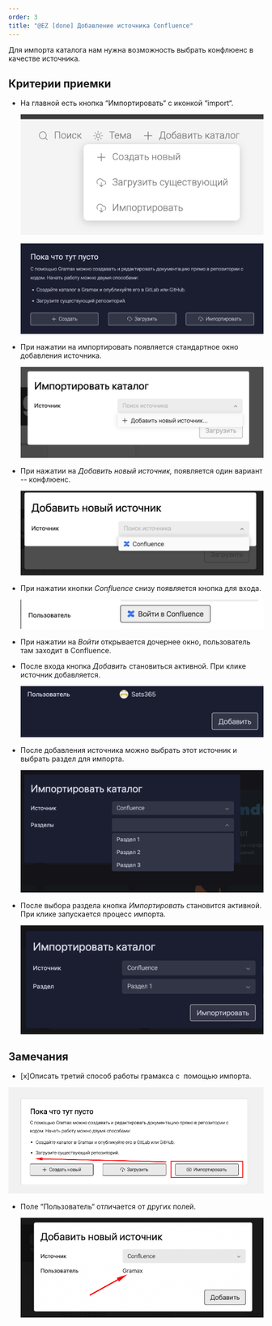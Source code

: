 ```yaml
---
order: 3
title: "@EZ [done] Добавление источника Confluence"
---
```


Для импорта каталога нам нужна возможность выбрать конфлюенс в качестве источника.

## Критерии приемки

-  На главной есть кнопка “Импортировать“ с иконкой “import“.

   ![](./ez-dev-realizovat-dobavlenie-istochnika-conflu.png)

   ![](./ez-dev-realizovat-dobavlenie-istochnika-conflu-2.png)

-  При нажатии на импортировать появляется стандартное окно добавления источника.

   ![](./ez-dev-realizovat-dobavlenie-istochnika-conflu-3.png)

-  При нажатии на *Добавить новый источник,* появляется один вариант -- конфлюенс.

   ![](./ez-dev-realizovat-dobavlenie-istochnika-conflu-4.png)

-  При нажатии кнопки *Confluence* снизу появляется кнопка для входа.

   ![](./ez-dev-realizovat-dobavlenie-istochnika-conflu-5.png)

-  При нажатии на *Войти* открывается дочернее окно, пользователь там заходит в Confluence.

-  После входа кнопка *Добавить* становиться активной. При клике источник добавляется.

   ![](./ez-dev-realizovat-dobavlenie-istochnika-conflu-6.png)

-  После добавления источника можно выбрать этот источник и выбрать раздел для импорта.

   ![](./ez-dev-realizovat-dobavlenie-istochnika-conflu-7.png)

-  После выбора раздела кнопка *Импортировать* становится активной. При клике запускается процесс импорта.

   ![](./ez-dev-realizovat-dobavlenie-istochnika-conflu-8.png)



## Замечания

-  \[x\]Описать третий способ работы грамакса с  помощью импорта.

![](./ez-dev-realizovat-dobavlenie-istochnika-conflu-9.png)

-  Поле “Пользователь“ отличается от других полей.

   ![](./ez-dev-realizovat-dobavlenie-istochnika-conflu-10.png)
